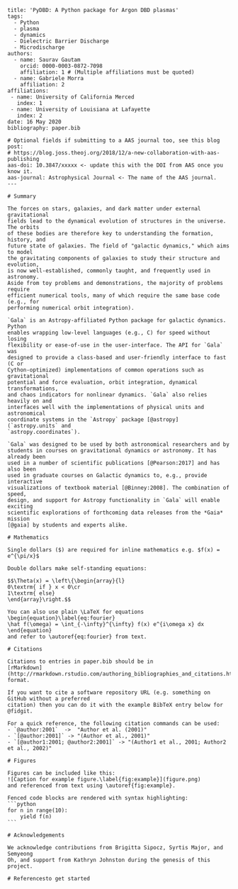     title: 'PyDBD: A Python package for Argon DBD plasmas'
    tags:
      - Python
      - plasma
      - dynamics
      - Dielectric Barrier Discharge
      - Microdischarge
    authors:
      - name: Saurav Gautam
        orcid: 0000-0003-0872-7098
        affiliation: 1 # (Multiple affiliations must be quoted)
      - name: Gabriele Morra
        affiliation: 2
    affiliations:
     - name: University of California Merced
       index: 1
     - name: University of Louisiana at Lafayette
       index: 2
    date: 16 May 2020
    bibliography: paper.bib
    
    # Optional fields if submitting to a AAS journal too, see this blog post:
    # https://blog.joss.theoj.org/2018/12/a-new-collaboration-with-aas-publishing
    aas-doi: 10.3847/xxxxx <- update this with the DOI from AAS once you know it.
    aas-journal: Astrophysical Journal <- The name of the AAS journal.
    ---
    
    # Summary
    
    The forces on stars, galaxies, and dark matter under external gravitational
    fields lead to the dynamical evolution of structures in the universe. The orbits
    of these bodies are therefore key to understanding the formation, history, and
    future state of galaxies. The field of "galactic dynamics," which aims to model
    the gravitating components of galaxies to study their structure and evolution,
    is now well-established, commonly taught, and frequently used in astronomy.
    Aside from toy problems and demonstrations, the majority of problems require
    efficient numerical tools, many of which require the same base code (e.g., for
    performing numerical orbit integration).
    
    `Gala` is an Astropy-affiliated Python package for galactic dynamics. Python
    enables wrapping low-level languages (e.g., C) for speed without losing
    flexibility or ease-of-use in the user-interface. The API for `Gala` was
    designed to provide a class-based and user-friendly interface to fast (C or
    Cython-optimized) implementations of common operations such as gravitational
    potential and force evaluation, orbit integration, dynamical transformations,
    and chaos indicators for nonlinear dynamics. `Gala` also relies heavily on and
    interfaces well with the implementations of physical units and astronomical
    coordinate systems in the `Astropy` package [@astropy] (`astropy.units` and
    `astropy.coordinates`).
    
    `Gala` was designed to be used by both astronomical researchers and by
    students in courses on gravitational dynamics or astronomy. It has already been
    used in a number of scientific publications [@Pearson:2017] and has also been
    used in graduate courses on Galactic dynamics to, e.g., provide interactive
    visualizations of textbook material [@Binney:2008]. The combination of speed,
    design, and support for Astropy functionality in `Gala` will enable exciting
    scientific explorations of forthcoming data releases from the *Gaia* mission
    [@gaia] by students and experts alike.
    
    # Mathematics
    
    Single dollars ($) are required for inline mathematics e.g. $f(x) = e^{\pi/x}$
    
    Double dollars make self-standing equations:
    
    $$\Theta(x) = \left\{\begin{array}{l}
    0\textrm{ if } x < 0\cr
    1\textrm{ else}
    \end{array}\right.$$
    
    You can also use plain \LaTeX for equations
    \begin{equation}\label{eq:fourier}
    \hat f(\omega) = \int_{-\infty}^{\infty} f(x) e^{i\omega x} dx
    \end{equation}
    and refer to \autoref{eq:fourier} from text.
    
    # Citations
    
    Citations to entries in paper.bib should be in
    [rMarkdown](http://rmarkdown.rstudio.com/authoring_bibliographies_and_citations.html)
    format.
    
    If you want to cite a software repository URL (e.g. something on GitHub without a preferred
    citation) then you can do it with the example BibTeX entry below for @fidgit.
    
    For a quick reference, the following citation commands can be used:
    - `@author:2001`  ->  "Author et al. (2001)"
    - `[@author:2001]` -> "(Author et al., 2001)"
    - `[@author1:2001; @author2:2001]` -> "(Author1 et al., 2001; Author2 et al., 2002)"
    
    # Figures
    
    Figures can be included like this:
    ![Caption for example figure.\label{fig:example}](figure.png)
    and referenced from text using \autoref{fig:example}.
    
    Fenced code blocks are rendered with syntax highlighting:
    ```python
    for n in range(10):
        yield f(n)
    ```        
    
    # Acknowledgements
    
    We acknowledge contributions from Brigitta Sipocz, Syrtis Major, and Semyeong
    Oh, and support from Kathryn Johnston during the genesis of this project.
    
    # Referencesto get started
